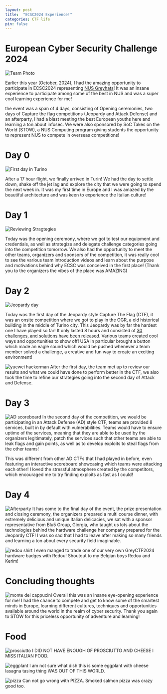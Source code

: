 ```yaml
---
layout: post
title:  "ECSC2024 Experience!"
categories: CTF life
pin: false
---
```


European Cyber Security Challenge 2024
===========================
![Team Photo](../assets/images/ecsc/milan.jpg)

Earlier this year (October, 2024), I had the amazing opportunity to participate in ECSC2024 representing [NUS Greyhats](https://nusgreyhats.org/team/)! It was an insane experience to participate among some of the best in NUS and was a super cool learning experience for me!

the event was a span of 4 days, consisting of Opening ceremonies, two days of Capture the flag competitions (Jeopardy and Attack Defense) and an afterparty, I had a blast meeting the best European youths here and learning a ton about infosec. We were also sponsored by SoC Takes on the World (STOW), a NUS Computing program giving students the opportunity to represent NUS to compete in overseas competitions!

# Day 0

![First day in Turino](../assets/images/ecsc/ecsc_team.png)

After a 17 hour flight, we finally arrived in Turin! We had the day to settle down, shake off the jet lag and explore the city that we were going to spend the next week in. It was my first time in Europe and I was amazed by the beautiful architecture and was keen to experience the Italian culture!

# Day 1

![Reviewing Stragtegies](../assets/images/ecsc/venue_bluelight.jpg)

Today was the opening ceremony, where we got to test our equipment and credentials, as well as strategize and delegate challenge categories going into the competition tomorrow. We also had the opportunity to meet the other teams, organizers and sponsors of the competition, it was really cool to see the various team introduction videos and learn about the purpose and motivations behind why ECSC was conceived in the first place! (Thank you to the organizers the vibes of the place was AMAZING)

# Day 2
![Jeopardy day](../assets/images/ecsc/minion.jpg)

Today was the first day of the Jeopardy style Capture The Flag (CTF), it was an onsite competition where we got to play in the OGR, a old historical building in the middle of Turino city.
This Jeopardy was by far the hardest one I have played so far! It only lasted 8 hours and consisted of [30 challenges, and solutions have been released](https://github.com/ECSC2024/ECSC2024-CTF-Jeopardy). Various teams created cool ways and opportunities to show off! USA in particular brought a button which made an eagle sound which would be pushed whenever a team member solved a challenge, a creative and fun way to create an exciting environment!

![yuewei hackerman](../assets/images/ecsc/yuewei_hacker.jpg)
After the first day, the team met up to review our results and what we could have done to perform better in the CTF, we also took the time to refine our strategies going into the second day of Attack and Defense.

# Day 3
![AD scoreboard](../assets/images/ecsc/ad_scoreboard.jpg)
In the second day of the competition, we would be participating in an Attack Defense (AD) style CTF, teams are provided 8 services, built in by default with vulnerabilities. Teams would have to ensure uptime of the services, meaning that they are able to be used by the organizers legitimately, patch the services such that other teams are able to leak flags and gain points, as well as to develop exploits to steal flags from the other teams!

This was different from other AD CTFs that I had played in before, even featuring an interactive scoreboard showcasing which teams were attacking each other! I loved the stressful atmosphere created by the competitors, which encouraged me to try finding exploits as fast as I could!

# Day 4
![Afterparty](../assets/images/ecsc/afterparty.jpg)
It has come to the final day of the event, the prize presentation and closing ceremony, the organizers prepared a multi course dinner, with extremely delicious and unique Italian delicacies, we sat with a sponsor representative from Blu5 Group, Giorgia, who taught us lots about the technologies behind the hardware challenge her company prepared for the Jeopardy CTF! I was so sad that I had to leave after making so many friends and learning a ton about every security field imaginable.

![redou shirt](../assets/images/ecsc/redou.jpg)
I even manged to trade one of our very own GreyCTF2024 hardware badges with Redou!
Shoutout to my Belgian boys Redou and Kerim! 

# Concluding thoughts
![monte dei cappucini](../assets/images/ecsc/monte_dei_cappucini.jpg)
Overall this was an insane eye-opening experience for me! I had the chance to compete and get to know some of the smartest minds in Europe, learning different cultures, techniques and opportunities available around the world in the realm of cyber security. Thank you again to STOW for this priceless opportunity of adventure and learning!

# Food
![prosciutto](../assets/images/ecsc/prosciutto.jpg)
I DID NOT HAVE ENOUGH OF PROSCIUTTO AND CHEESE I MISS ITALIAN FOOD.

![eggplant](../assets/images/ecsc/eggplant.jpg)
I am not sure what dish this is some eggplant with cheese lasagna tasing thing WAS OUT OF THIS WORLD.

![pizza](../assets/images/ecsc/pizza_food.jpg)
Can not go wrong with PIZZA. Smoked salmon pizza was crazy good too.